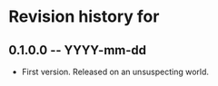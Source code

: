 # Revision history for <library-name>

## 0.1.0.0 -- YYYY-mm-dd

* First version. Released on an unsuspecting world.
